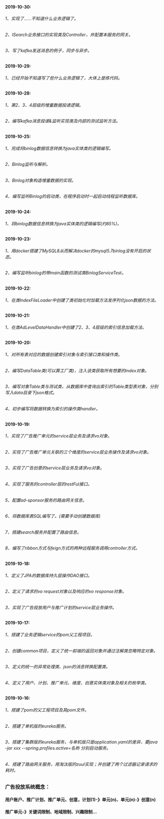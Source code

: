 #### 2019-10-30:
###### 1、实现了......不知道什么业务逻辑了。
###### 2、ISearch业务接口的实现类及Controller，并配置本服务的网关。
###### 3、写了kafka发送消息的例子，同步与异步。

#### 2019-10-29:
###### 1、已经开始不知道写了些什么业务逻辑了，大体上是练代码。

#### 2019-10-28:
###### 1、第2、3、4层级的增量数据投递逻辑。
###### 2、编写kafka消息投递&监听实现类及内部的测试监听方法。

#### 2019-10-25:
###### 1、完成将binlog数据信息转换为java实体类的逻辑编写。
###### 2、Binlog监听与解析。
###### 3、Binlog对象构造增量数据的实现。
###### 4、编写监听Binlog的启动类，在程序启动时一起启动线程监听数据库。

#### 2019-10-24:
###### 1、将binlog数据信息转换为java实体类的逻辑编写(约85%)。

#### 2019-10-23:
###### 1、用docker搭建了MySQL8从而解决docker的mysql5.7binlog没有开启的状态。
###### 2、编写监听binlog的带main函数的测试类BinlogServiceTest。

#### 2019-10-22:
###### 1、在类IndexFileLoader中创建了类初始化时加载方法发序列化json数据的方法。

#### 2019-10-21:
###### 1、在类AdLevelDataHandler中创建了2、3、4层级的索引信息加载方法。

#### 2019-10-20:
###### 1、对所有表对应的数据创建索引对象与索引接口类和操作类。
###### 2、编写DataTable类(可以算工厂类)，注入该类获取所有想要的index对象。
###### 3、编写对象Table类与测试类，从数据库中查询出索引的Table类型表对象，分别写入data目录下json格式。
###### 4、初步编写将数据转换为索引的操作类handler。

#### 2019-10-19:
###### 1、实现了广告推广单元的service层业务及请求vo对象。
###### 2、实现了广告推广单元关联的三个维度的service层业务操作及请求vo对象。
###### 3、实现了广告创意的service层业务及请求vo对象。
###### 4、实现了服务的controller层的restFul接口。
###### 5、配置ad-sponsor服务的路由网关信息。
###### 6、将数据库表SQL编写了。(需要手动创建数据库)
###### 7、搭建search服务并配置了路由信息。
###### 8、编写了ribbon方式与feign方式的两种远程服务调用controller方式。

#### 2019-10-18:
###### 1、定义了JPA的数据库持久层操作DAO接口。
###### 2、定义了请求的vo request对象以及响应的vo response对象。
###### 3、实现了广告投放用户与推广计划的service层业务操作。

#### 2019-10-17:
###### 1、搭建了业务逻辑service的pom父工程项目。
###### 2、创建common项目，定义了统一前端的返回对象并通过注解类忽略特定对象。
###### 3、定义的统一的异常处理类、json的消息转换配置类。
###### 4、定义了用户、计划、推广单元、维度、创意实体类对象及相关的枚举类。

#### 2019-10-16:
###### 1、搭建了pom的父工程项目及其pom文件。
###### 2、搭建了单机版的eureka服务。
###### 3、搭建了集群版的eureka服务，与单机版只是application.yaml的差异，要java -jar xxx --spring.profiles.active=名称 分别启动服务。
###### 4、搭建了路由网关服务，用淘汰版的zuul实现；并创建了两个过滤器记录请求的耗时。

### 广告投放系统概念：
#### 用户账户、推广计划、推广单元、创意，计划(1)-》单元(n)、单元(n)-》创意(n)
#### 推广单元-》关键词限制、地域限制、兴趣限制...
